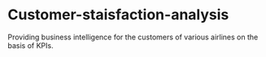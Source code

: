 # Customer-staisfaction-analysis
Providing business intelligence for the customers of various airlines on the basis of KPIs.
